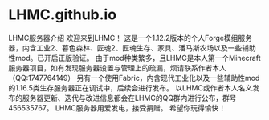 # LHMC.github.io
LHMC服务器介绍
欢迎来到LHMC！
这是一个1.12.2版本的个人Forge模组服务器，内含工业2、暮色森林、匠魂2、匠魂生存、家具、潘马斯农场以及一些辅助性mod。已开启正版验证。
由于mod种类繁多，且LHMC是本人第一个Minecraft服务器项目，如有发现服务器设置与管理上的疏漏，烦请联系作者本人（QQ:1747764149）
另有一个使用Fabric，内含现代工业化以及一些辅助性mod的1.16.5类生存服务器正在调试中，后续会进行发布。
以LHMC或作者本人名义发布的服务器更新、迭代与改进信息都会在LHMC的QQ群内进行公布，群号456535767。
LHMC服务器用爱发电，接受捐赠。
希望你玩得愉快！
